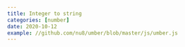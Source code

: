 ```yaml
---
title: Integer to string
categories: [number]
date: 2020-10-12
example: //github.com/nu8/umber/blob/master/js/umber.js
---
```

